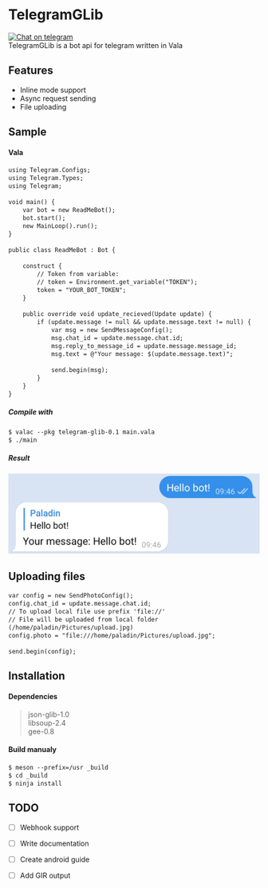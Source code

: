 # TelegramGLib
[![Chat on telegram](https://img.shields.io/badge/chat-on%20telegram-0088cc.svg)](http://t.me/codefaq)  
TelegramGLib is a bot api for telegram written in Vala

## Features
- Inline mode support
- Async request sending
- File uploading

## Sample

#### Vala
```vala
using Telegram.Configs;
using Telegram.Types;
using Telegram;

void main() {
	var bot = new ReadMeBot();
	bot.start();
	new MainLoop().run();
}

public class ReadMeBot : Bot {
    
    construct {
        // Token from variable:
        // token = Environment.get_variable("TOKEN");
        token = "YOUR_BOT_TOKEN";
    }
    
    public override void update_recieved(Update update) {
        if (update.message != null && update.message.text != null) {
            var msg = new SendMessageConfig();
            msg.chat_id = update.message.chat.id;
            msg.reply_to_message_id = update.message.message_id;
            msg.text = @"Your message: $(update.message.text)";
            
            send.begin(msg);
        }
    }
}
```

##### Compile with

    $ valac --pkg telegram-glib-0.1 main.vala
    $ ./main

##### Result
![Screenshot](./result.png)

## Uploading files
```vala
var config = new SendPhotoConfig();
config.chat_id = update.message.chat.id;
// To upload local file use prefix 'file://'
// File will be uploaded from local folder (/home/paladin/Pictures/upload.jpg)
config.photo = "file:///home/paladin/Pictures/upload.jpg";

send.begin(config);
```

## Installation

#### Dependencies
> json-glib-1.0  
> libsoup-2.4  
> gee-0.8

#### Build manualy

    $ meson --prefix=/usr _build
    $ cd _build
    $ ninja install

## TODO
- [ ] Webhook support
- [ ] Write documentation
- [ ] Create android guide
- [ ] Add GIR output


